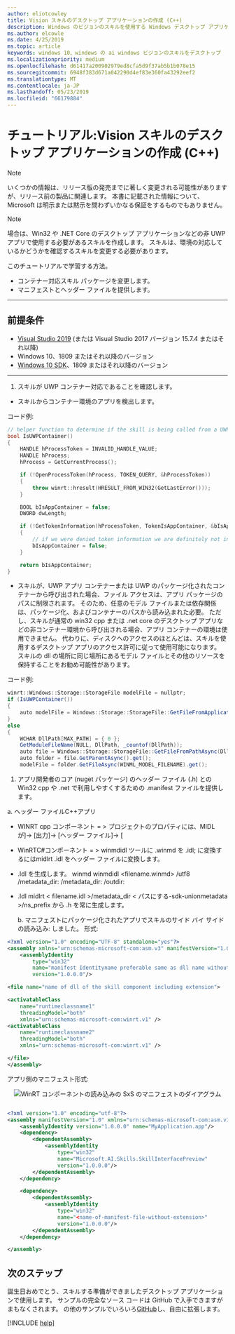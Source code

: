 ```yaml
---
author: eliotcowley
title: Vision スキルのデスクトップ アプリケーションの作成 (C++)
description: Windows のビジョンのスキルを使用する Windows デスクトップ アプリケーション (非 UWP) を作成する方法について説明します。
ms.author: elcowle
ms.date: 4/25/2019
ms.topic: article
keywords: windows 10、windows の ai windows ビジョンのスキルをデスクトップ
ms.localizationpriority: medium
ms.openlocfilehash: d61417a200902979ed8cfa5d9f37ab5b1b078e15
ms.sourcegitcommit: 6948f383d671a042290d4ef83e360fa43292eef2
ms.translationtype: MT
ms.contentlocale: ja-JP
ms.lasthandoff: 05/23/2019
ms.locfileid: "66179884"
---
```

# <a name="tutorial-create-a-vision-skill-desktop-application-c"></a>チュートリアル:Vision スキルのデスクトップ アプリケーションの作成 (C++)

> [!NOTE]
> いくつかの情報は、リリース版の発売までに著しく変更される可能性がありますが、リリース前の製品に関連します。 本書に記載された情報について、Microsoft は明示または黙示を問わずいかなる保証をするものでもありません。

> [!NOTE]
> 場合は、Win32 や .NET Core のデスクトップ アプリケーションなどの非 UWP アプリで使用する必要があるスキルを作成します。
スキルは、環境の対応しているかどうかを確認するスキルを変更する必要があります。

このチュートリアルで学習する方法。

- コンテナー対応スキル パッケージを変更します。
- マニフェストとヘッダー ファイルを提供します。

---

## <a name="prerequisites"></a>前提条件

- [Visual Studio 2019](https://visualstudio.microsoft.com/downloads/) (または Visual Studio 2017 バージョン 15.7.4 またはそれ以降)
- Windows 10、1809 またはそれ以降のバージョン
- [Windows 10 SDK](https://developer.microsoft.com/windows/downloads/windows-10-sdk)、1809 またはそれ以降のバージョン

---

1. スキルが UWP コンテナー対応であることを確認します。

- スキルからコンテナー環境のアプリを検出します。

コード例:

```cpp
// helper function to determine if the skill is being called from a UWP app container or not.
bool IsUWPContainer()
{
    HANDLE hProcessToken = INVALID_HANDLE_VALUE;
    HANDLE hProcess;
    hProcess = GetCurrentProcess();

    if (!OpenProcessToken(hProcess, TOKEN_QUERY, &hProcessToken))
    {
        throw winrt::hresult(HRESULT_FROM_WIN32(GetLastError()));
    }

    BOOL bIsAppContainer = false;
    DWORD dwLength;

    if (!GetTokenInformation(hProcessToken, TokenIsAppContainer, &bIsAppContainer, sizeof(bIsAppContainer), &dwLength))
    {
        // if we were denied token information we are definitely not in an app container.
        bIsAppContainer = false;
    }

    return bIsAppContainer;
}
```

- スキルが、UWP アプリ コンテナーまたは UWP のパッケージ化されたコンテナーから呼び出された場合、ファイル アクセスは、アプリ パッケージのパスに制限されます。 そのため、任意のモデル ファイルまたは依存関係は、パッケージ化、およびコンテナーのパスから読み込まれた必要。
ただし、スキルが通常の win32 cpp または .net core のデスクトップ アプリなどの非コンテナー環境から呼び出される場合、アプリ コンテナーの環境は使用できません。 代わりに、ディスクへのアクセスのほとんどは、スキルを使用するデスクトップ アプリのアクセス許可に従って使用可能になります。 スキルの dll の場所に同じ場所にあるモデル ファイルとその他のリソースを保持することをお勧め可能性があります。

コード例:

```csharp
winrt::Windows::Storage::StorageFile modelFile = nullptr;
if (IsUWPContainer())
{
    auto modelFile = Windows::Storage::StorageFile::GetFileFromApplicationUriAsync(Windows::Foundation::Uri(L"ms-appx:///Contoso.FaceSentimentAnalyzer/" + WINML_MODEL_FILENAME)).get();
}
else
{
    WCHAR DllPath[MAX_PATH] = { 0 };
    GetModuleFileName(NULL, DllPath, _countof(DllPath));
    auto file = Windows::Storage::StorageFile::GetFileFromPathAsync(DllPath).get();
    auto folder = file.GetParentAsync().get();
    modelFile = folder.GetFileAsync(WINML_MODEL_FILENAME).get();
```

1. アプリ開発者のコア (nuget パッケージ) のヘッダー ファイル (.h) との Win32 cpp や .net で利用しやすくするための .manifest ファイルを提供します。

a.  ヘッダー ファイルC++アプリ

- WINRT cpp コンポーネント = > プロジェクトのプロパティには、MIDL が]-> [出力]-> [ヘッダー ファイル]-> [
- WinRTC#コンポーネント = > winmdidl ツールに .winmd を .idl; に変換するにはmidlrt .idl をヘッダー ファイルに変換します。
- .Idl を生成します。 winmd winmdidl <filename.winmd> /utf8 /metadata_dir:<path-to-sdk-unionmetadata> /metadata_dir: <path-to-additional-winmds> /outdir:<output-path>
- .Idl midlrt < filename.idl >/metadata_dir < パスにする-sdk-unionmetadata >/ns_prefix から .h を常に生成します。

    b.  マニフェストにパッケージ化されたアプリでスキルのサイド バイ サイドの読み込み: しました。 形式:

```xml
<?xml version="1.0" encoding="UTF-8" standalone="yes"?>
<assembly xmlns="urn:schemas-microsoft-com:asm.v3" manifestVersion="1.0">
    <assemblyIdentity
        type="win32"
        name="manifest Identityname preferable same as dll name without extension and same as filename of this manifest"
        version="1.0.0.0"/>

<file name="name of dll of the skill component including extension">

<activatableClass
    name="runtimeclassname1"
    threadingModel="both"
    xmlns="urn:schemas-microsoft-com:winrt.v1" />
<activatableClass
    name="runtimeclassname2"
    threadingModel="both"
    xmlns="urn:schemas-microsoft-com:winrt.v1" />

</file>
</assembly>
```

アプリ側のマニフェスト形式:
<div style="text-align:center" markdown="1">

![WinRT コンポーネントの読み込みの SxS のマニフェストのダイアグラム](../images/vision-skills-manifest.png)

</div>

```xml

<?xml version="1.0" encoding="utf-8"?>
<assembly manifestVersion="1.0" xmlns="urn:schemas-microsoft-com:asm.v1">
    <assemblyIdentity version="1.0.0.0" name="MyApplication.app"/>
    <dependency>
        <dependentAssembly>
            <assemblyIdentity
                type="win32"
                name="Microsoft.AI.Skills.SkillInterfacePreview"
                version="1.0.0.0"/>
        </dependentAssembly>
    </dependency>

    <dependency>
        <dependentAssembly>
            <assemblyIdentity
                type="win32"
                name="<name-of-manifest-file-without-extension>"
                version="1.0.0.0"/>
        </dependentAssembly>
    </dependency>

</assembly>
```

## <a name="next-steps"></a>次のステップ

誕生日おめでとう、スキルする準備ができましたデスクトップ アプリケーションで使用します。 サンプルの完全なソース コードは GitHub で入手できますがまもなくされます。
の他のサンプルでいろいろ[GitHub](https://github.com/Microsoft/WindowsVisionSkillsPreview/tree/master/samples/SentimentAnalyzerCustomSkill)し、自由に拡張します。

[!INCLUDE [help](../includes/get-help-vision.md)]

